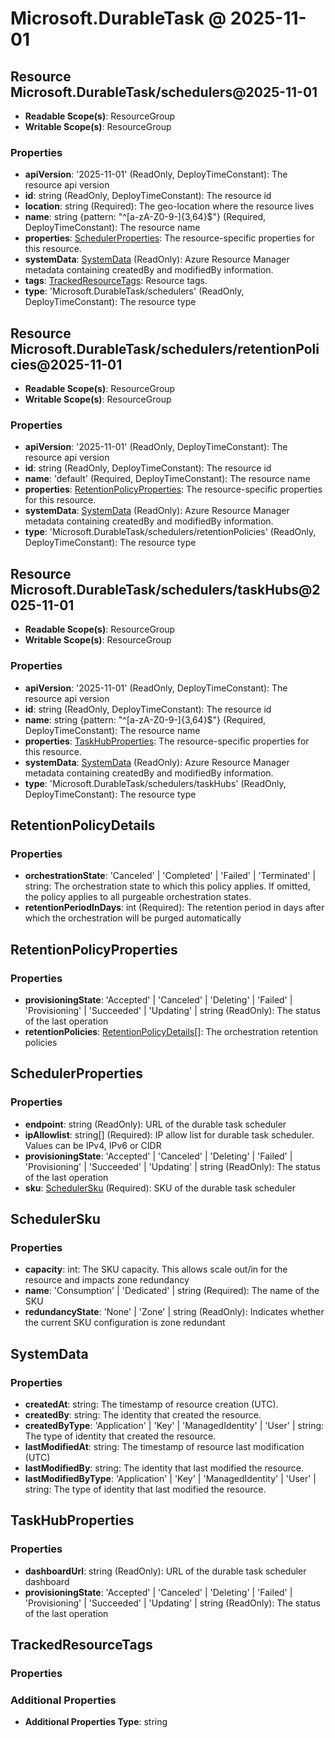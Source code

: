 # Microsoft.DurableTask @ 2025-11-01

## Resource Microsoft.DurableTask/schedulers@2025-11-01
* **Readable Scope(s)**: ResourceGroup
* **Writable Scope(s)**: ResourceGroup
### Properties
* **apiVersion**: '2025-11-01' (ReadOnly, DeployTimeConstant): The resource api version
* **id**: string (ReadOnly, DeployTimeConstant): The resource id
* **location**: string (Required): The geo-location where the resource lives
* **name**: string {pattern: "^[a-zA-Z0-9-]{3,64}$"} (Required, DeployTimeConstant): The resource name
* **properties**: [SchedulerProperties](#schedulerproperties): The resource-specific properties for this resource.
* **systemData**: [SystemData](#systemdata) (ReadOnly): Azure Resource Manager metadata containing createdBy and modifiedBy information.
* **tags**: [TrackedResourceTags](#trackedresourcetags): Resource tags.
* **type**: 'Microsoft.DurableTask/schedulers' (ReadOnly, DeployTimeConstant): The resource type

## Resource Microsoft.DurableTask/schedulers/retentionPolicies@2025-11-01
* **Readable Scope(s)**: ResourceGroup
* **Writable Scope(s)**: ResourceGroup
### Properties
* **apiVersion**: '2025-11-01' (ReadOnly, DeployTimeConstant): The resource api version
* **id**: string (ReadOnly, DeployTimeConstant): The resource id
* **name**: 'default' (Required, DeployTimeConstant): The resource name
* **properties**: [RetentionPolicyProperties](#retentionpolicyproperties): The resource-specific properties for this resource.
* **systemData**: [SystemData](#systemdata) (ReadOnly): Azure Resource Manager metadata containing createdBy and modifiedBy information.
* **type**: 'Microsoft.DurableTask/schedulers/retentionPolicies' (ReadOnly, DeployTimeConstant): The resource type

## Resource Microsoft.DurableTask/schedulers/taskHubs@2025-11-01
* **Readable Scope(s)**: ResourceGroup
* **Writable Scope(s)**: ResourceGroup
### Properties
* **apiVersion**: '2025-11-01' (ReadOnly, DeployTimeConstant): The resource api version
* **id**: string (ReadOnly, DeployTimeConstant): The resource id
* **name**: string {pattern: "^[a-zA-Z0-9-]{3,64}$"} (Required, DeployTimeConstant): The resource name
* **properties**: [TaskHubProperties](#taskhubproperties): The resource-specific properties for this resource.
* **systemData**: [SystemData](#systemdata) (ReadOnly): Azure Resource Manager metadata containing createdBy and modifiedBy information.
* **type**: 'Microsoft.DurableTask/schedulers/taskHubs' (ReadOnly, DeployTimeConstant): The resource type

## RetentionPolicyDetails
### Properties
* **orchestrationState**: 'Canceled' | 'Completed' | 'Failed' | 'Terminated' | string: The orchestration state to which this policy applies. If omitted, the policy applies to all purgeable orchestration states.
* **retentionPeriodInDays**: int (Required): The retention period in days after which the orchestration will be purged automatically

## RetentionPolicyProperties
### Properties
* **provisioningState**: 'Accepted' | 'Canceled' | 'Deleting' | 'Failed' | 'Provisioning' | 'Succeeded' | 'Updating' | string (ReadOnly): The status of the last operation
* **retentionPolicies**: [RetentionPolicyDetails](#retentionpolicydetails)[]: The orchestration retention policies

## SchedulerProperties
### Properties
* **endpoint**: string (ReadOnly): URL of the durable task scheduler
* **ipAllowlist**: string[] (Required): IP allow list for durable task scheduler. Values can be IPv4, IPv6 or CIDR
* **provisioningState**: 'Accepted' | 'Canceled' | 'Deleting' | 'Failed' | 'Provisioning' | 'Succeeded' | 'Updating' | string (ReadOnly): The status of the last operation
* **sku**: [SchedulerSku](#schedulersku) (Required): SKU of the durable task scheduler

## SchedulerSku
### Properties
* **capacity**: int: The SKU capacity. This allows scale out/in for the resource and impacts zone redundancy
* **name**: 'Consumption' | 'Dedicated' | string (Required): The name of the SKU
* **redundancyState**: 'None' | 'Zone' | string (ReadOnly): Indicates whether the current SKU configuration is zone redundant

## SystemData
### Properties
* **createdAt**: string: The timestamp of resource creation (UTC).
* **createdBy**: string: The identity that created the resource.
* **createdByType**: 'Application' | 'Key' | 'ManagedIdentity' | 'User' | string: The type of identity that created the resource.
* **lastModifiedAt**: string: The timestamp of resource last modification (UTC)
* **lastModifiedBy**: string: The identity that last modified the resource.
* **lastModifiedByType**: 'Application' | 'Key' | 'ManagedIdentity' | 'User' | string: The type of identity that last modified the resource.

## TaskHubProperties
### Properties
* **dashboardUrl**: string (ReadOnly): URL of the durable task scheduler dashboard
* **provisioningState**: 'Accepted' | 'Canceled' | 'Deleting' | 'Failed' | 'Provisioning' | 'Succeeded' | 'Updating' | string (ReadOnly): The status of the last operation

## TrackedResourceTags
### Properties
### Additional Properties
* **Additional Properties Type**: string

